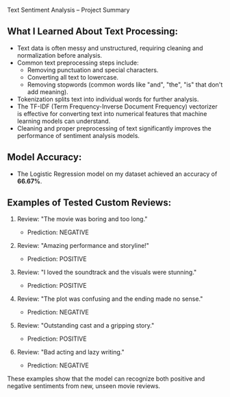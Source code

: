 Text Sentiment Analysis – Project Summary

What I Learned About Text Processing:
-------------------------------------
- Text data is often messy and unstructured, requiring cleaning and normalization before analysis.
- Common text preprocessing steps include:
  - Removing punctuation and special characters.
  - Converting all text to lowercase.
  - Removing stopwords (common words like "and", "the", "is" that don't add meaning).
- Tokenization splits text into individual words for further analysis.
- The TF-IDF (Term Frequency-Inverse Document Frequency) vectorizer is effective for converting text into numerical features that machine learning models can understand.
- Cleaning and proper preprocessing of text significantly improves the performance of sentiment analysis models.

Model Accuracy:
---------------
- The Logistic Regression model on my dataset achieved an accuracy of **66.67%**.

Examples of Tested Custom Reviews:
----------------------------------
1. Review: "The movie was boring and too long."
   - Prediction: NEGATIVE

2. Review: "Amazing performance and storyline!"
   - Prediction: POSITIVE

3. Review: "I loved the soundtrack and the visuals were stunning."
   - Prediction: POSITIVE

4. Review: "The plot was confusing and the ending made no sense."
   - Prediction: NEGATIVE

5. Review: "Outstanding cast and a gripping story."
   - Prediction: POSITIVE

6. Review: "Bad acting and lazy writing."
   - Prediction: NEGATIVE

These examples show that the model can recognize both positive and negative sentiments from new, unseen movie reviews.
